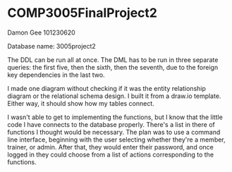 # COMP3005FinalProject2

Damon Gee
101230620

Database name: 3005project2

The DDL can be run all at once.
The DML has to be run in three separate queries: the first five, then the sixth, then the seventh, due to the foreign key dependencies in the last two.

I made one diagram without checking if it was the entity relationship diagram or the relational schema design.
I built it from a draw.io template.
Either way, it should show how my tables connect.

I wasn't able to get to implementing the functions, but I know that the little code I have connects to the database properly.
There's a list in there of functions I thought would be necessary.
The plan was to use a command line interface, beginning with the user selecting whether they're a member, trainer, or admin.
After that, they would enter their password, and once logged in they could choose from a list of actions corresponding to the functions.

